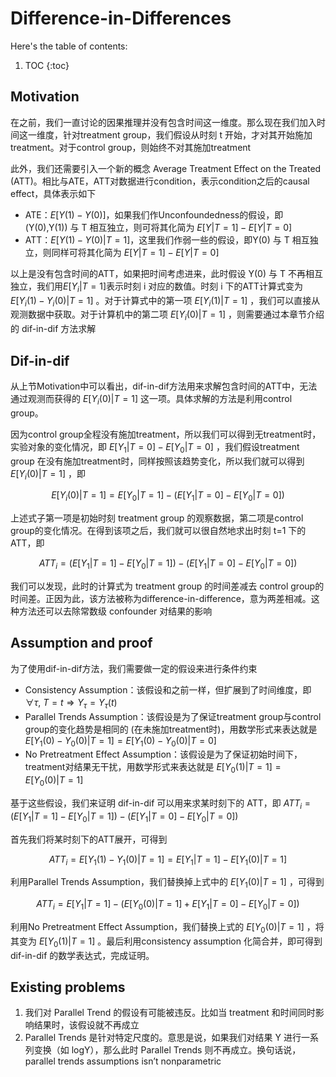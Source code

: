 # Difference-in-Differences

Here's the table of contents:

1. TOC
{:toc}

## Motivation
在之前，我们一直讨论的因果推理并没有包含时间这一维度。那么现在我们加入时间这一维度，针对treatment group，我们假设从时刻 t 开始，才对其开始施加treatment。对于control group，则始终不对其施加treatment

此外，我们还需要引入一个新的概念 Average Treatment Effect on the Treated (ATT)。相比与ATE，ATT对数据进行condition，表示condition之后的causal effect，具体表示如下
* ATE：$E[Y (1) - Y (0)]$，如果我们作Unconfoundedness的假设，即 (Y(0),Y(1)) 与 T 相互独立，则可将其化简为 $E[Y \vert T = 1] - E[Y \vert T = 0]$
* ATT：$E[Y (1) - Y (0)\vert T=1]$，这里我们作弱一些的假设，即Y(0) 与 T 相互独立，则同样可将其化简为 $E[Y \vert T = 1] - E[Y \vert T = 0]$


以上是没有包含时间的ATT，如果把时间考虑进来，此时假设 Y(0) 与 T 不再相互独立，我们用$E[Y_i\vert T=1]$表示时刻 i 对应的数值。时刻 i 下的ATT计算式变为 $E[Y_i (1) - Y_i (0)\vert T=1]$ 。对于计算式中的第一项 $E[Y_i(1)\vert T=1]$ ，我们可以直接从观测数据中获取。对于计算机中的第二项 $E[Y_i(0)\vert T=1]$ ，则需要通过本章节介绍的 dif-in-dif 方法求解

## Dif-in-dif
从上节Motivation中可以看出，dif-in-dif方法用来求解包含时间的ATT中，无法通过观测而获得的  $E[Y_i(0)\vert T=1]$ 这一项。具体求解的方法是利用control group。

因为control group全程没有施加treatment，所以我们可以得到无treatment时，实验对象的变化情况，即 $E[Y_1 \vert T = 0] - E[Y_0 \vert T = 0]$ ，我们假设treatment group 在没有施加treatment时，同样按照该趋势变化，所以我们就可以得到 $E[Y_i(0)\vert T=1]$ ，即

$$E[Y_i(0)\vert T=1] = E[Y_0 \vert T = 1] - (E[Y_1 \vert T = 0] - E[Y_0 \vert T = 0])$$

上述式子第一项是初始时刻 treatment group 的观察数据，第二项是control group的变化情况。在得到该项之后，我们就可以很自然地求出时刻 t=1 下的ATT，即

$$ATT_i = (E[Y_1 \vert T = 1] - E[Y_0 \vert T = 1]) - (E[Y_1 \vert T = 0] - E[Y_0 \vert T = 0])$$

我们可以发现，此时的计算式为 treatment group 的时间差减去 control group的时间差。正因为此，该方法被称为difference-in-difference，意为两差相减。这种方法还可以去除常数级 confounder 对结果的影响

## Assumption and proof
为了使用dif-in-dif方法，我们需要做一定的假设来进行条件约束
* Consistency Assumption：该假设和之前一样，但扩展到了时间维度，即 $\forall \tau,\  T=t \Rightarrow Y_{\tau} = Y_{\tau}(t)$
* Parallel Trends Assumption：该假设是为了保证treatment group与control group的变化趋势是相同的 (在未施加treatment时)，用数学形式来表达就是 $E[Y_1(0)-Y_0(0) \vert T = 1] = E[Y_1(0)-Y_0(0) \vert T = 0]$
* No Pretreatment Effect Assumption：该假设是为了保证初始时间下，treatment对结果无干扰，用数学形式来表达就是 $E[Y_0(1) \vert T = 1] = E[Y_0(0) \vert T = 1]$

基于这些假设，我们来证明 dif-in-dif 可以用来求某时刻下的 ATT，即 $ATT_i = (E[Y_1 \vert T = 1] - E[Y_0 \vert T = 1]) - (E[Y_1 \vert T = 0] - E[Y_0 \vert T = 0])$ 

首先我们将某时刻下的ATT展开，可得到  

$$ATT_i = E[Y_1(1) - Y_1(0) \vert T = 1] = E[Y_1 \vert T = 1] - E[Y_1(0) \vert T = 1]$$

利用Parallel Trends Assumption，我们替换掉上式中的 $E[Y_1(0) \vert T = 1]$ ，可得到

$$ATT_i = E[Y_1 \vert T = 1] -(E[Y_0(0) \vert T = 1] + E[Y_1 \vert T = 0] - E[Y_0 \vert T = 0])$$

利用No Pretreatment Effect Assumption，我们替换上式的 $E[Y_0(0) \vert T = 1]$ ，将其变为 $E[Y_0(1) \vert T = 1]$ 。最后利用consistency assumption 化简合并，即可得到 dif-in-dif 的数学表达式，完成证明。

## Existing problems
1. 我们对 Parallel Trend 的假设有可能被违反。比如当 treatment 和时间同时影响结果时，该假设就不再成立
2. Parallel Trends 是针对特定尺度的。意思是说，如果我们对结果 Y 进行一系列变换（如 logY），那么此时 Parallel Trends 则不再成立。换句话说，parallel trends assumptions isn’t nonparametric


